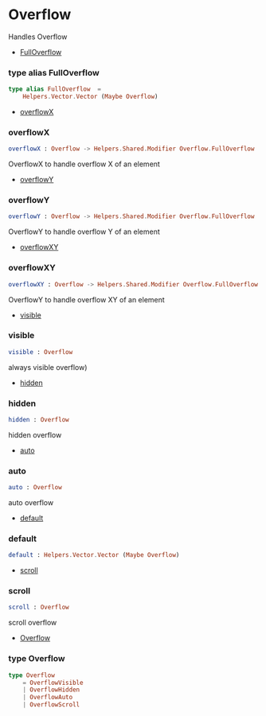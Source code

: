 # Overflow

Handles Overflow

- [FullOverflow](#fulloverflow)

### **type alias FullOverflow**
```elm
type alias FullOverflow  =  
    Helpers.Vector.Vector (Maybe Overflow)
```


- [overflowX](#overflowx)

### **overflowX**
```elm
overflowX : Overflow -> Helpers.Shared.Modifier Overflow.FullOverflow
```

OverflowX to handle overflow X of an element
- [overflowY](#overflowy)

### **overflowY**
```elm
overflowY : Overflow -> Helpers.Shared.Modifier Overflow.FullOverflow
```

OverflowY to handle overflow Y of an element
- [overflowXY](#overflowxy)

### **overflowXY**
```elm
overflowXY : Overflow -> Helpers.Shared.Modifier Overflow.FullOverflow
```

OverflowY to handle overflow XY of an element
- [visible](#visible)

### **visible**
```elm
visible : Overflow
```

always visible overflow)
- [hidden](#hidden)

### **hidden**
```elm
hidden : Overflow
```

hidden overflow
- [auto](#auto)

### **auto**
```elm
auto : Overflow
```

auto overflow
- [default](#default)

### **default**
```elm
default : Helpers.Vector.Vector (Maybe Overflow)
```


- [scroll](#scroll)

### **scroll**
```elm
scroll : Overflow
```

scroll overflow
- [Overflow](#overflow)

### **type Overflow**
```elm
type Overflow   
    = OverflowVisible   
    | OverflowHidden   
    | OverflowAuto   
    | OverflowScroll 
```



